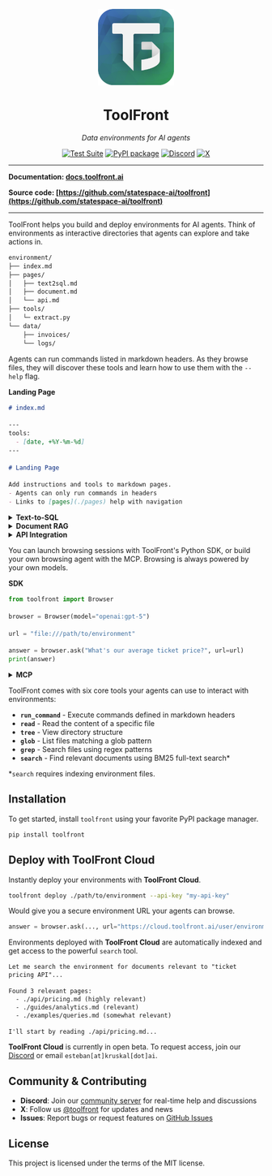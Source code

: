 <p align="center">
  <a href="https://github.com/statespace-ai/toolfront">
    <img src="https://raw.githubusercontent.com/statespace-ai/toolfront/main/docs/assets/images/logo.png" width="150" alt="ToolFront Logo">
  </a>
</p>

<div align="center">

# ToolFront

*Data environments for AI agents*

[![Test Suite](https://github.com/statespace-ai/toolfront/actions/workflows/test.yml/badge.svg)](https://github.com/statespace-ai/toolfront/actions/workflows/test.yml)
[![PyPI package](https://img.shields.io/pypi/v/toolfront?color=%2334D058&label=pypi%20package)](https://pypi.org/project/toolfront/)
[![Discord](https://img.shields.io/discord/1323415085011701870?label=Discord&logo=discord&logoColor=white&style=flat-square)](https://discord.gg/rRyM7zkZTf)
[![X](https://img.shields.io/badge/ToolFront-black?style=flat-square&logo=x&logoColor=white)](https://x.com/statespace_ai)

</div>

---

**Documentation: [docs.toolfront.ai](http://docs.toolfront.ai/)**

**Source code: [https://github.com/statespace-ai/toolfront](https://github.com/statespace-ai/toolfront)**

---

ToolFront helps you build and deploy environments for AI agents. Think of environments as interactive directories that agents can explore and take actions in.

```bash
environment/
├── index.md
├── pages/
│   ├── text2sql.md
│   ├── document.md
│   └── api.md
├── tools/
│   └─ extract.py
└── data/
    ├── invoices/
    └── logs/
```

Agents can run commands listed in markdown headers. As they browse files, they will discover these tools and learn how to use them with the `--help` flag.

**Landing Page**

```markdown
# index.md

---
tools:
  - [date, +%Y-%m-%d]
---

# Landing Page

Add instructions and tools to markdown pages.
- Agents can only run commands in headers
- Links to [pages](./pages) help with navigation
```

<details>
<summary><b>Text-to-SQL</b></summary>

```markdown
# text2sql.md

---
tools:
  - [toolfront, database, $POSTGRES_URL]
---

# Text-to-SQL

Build text-to-SQL workflows with the `toolfront database` CLI.
- Agents may run `list-tables`, `inspect-table`, and `query` subcommands
- All queries are restricted to read-only operations
```

</details>

<details>
<summary><b>Document RAG</b></summary>

```markdown
# document.md

---
tools:
  - [python, tools/extract.py]
---

# Document RAG

Link to [directories](./data) where documents are stored.
- Agents use built-in tools like `read`, `glob`, and `grep` to search files
- Custom tools can be added for data extraction and processing
```

</details>

<details>
<summary><b>API Integration</b></summary>

```markdown
# api.md

---
tools:
  - [curl, -X, GET, "https://api.products.com/v1/pricing"]
---

# API Integration

Define API endpoints as executable tools using `curl` commands.
- Agents can call external APIs to fetch live data
- Include environment `$VARIABLES` for authentication
```

</details>

You can launch browsing sessions with ToolFront's Python SDK, or build your own browsing agent with the MCP. Browsing is always powered by your own models.

**SDK**

```python
from toolfront import Browser

browser = Browser(model="openai:gpt-5")

url = "file:///path/to/environment"

answer = browser.ask("What's our average ticket price?", url=url)
print(answer)
```

<details>
<summary><b>MCP</b></summary>

```json
{
  "mcpServers": {
    "toolfront": {
      "command": "uvx",
      "args": ["toolfront", "mcp", "file:///path/to/toolsite"]
    }
  }
}
```

</details>

ToolFront comes with six core tools your agents can use to interact with environments:

- **`run_command`** - Execute commands defined in markdown headers
- **`read`** - Read the content of a specific file
- **`tree`** - View directory structure
- **`glob`** - List files matching a glob pattern
- **`grep`** - Search files using regex patterns
- **`search`** - Find relevant documents using BM25 full-text search*

*`search` requires indexing environment files.

## Installation

To get started, install `toolfront` using your favorite PyPI package manager.

```bash
pip install toolfront
```


## Deploy with ToolFront Cloud

Instantly deploy your environments with **ToolFront Cloud**.

```bash
toolfront deploy ./path/to/environment --api-key "my-api-key"
```

Would give you a secure environment URL your agents can browse.

```python
answer = browser.ask(..., url="https://cloud.toolfront.ai/user/environment")
```

Environments deployed with **ToolFront Cloud** are automatically indexed and get access to the powerful `search` tool.

```
Let me search the environment for documents relevant to "ticket pricing API"...

Found 3 relevant pages:
  - ./api/pricing.md (highly relevant)
  - ./guides/analytics.md (relevant)
  - ./examples/queries.md (somewhat relevant)

I'll start by reading ./api/pricing.md...
```

**ToolFront Cloud** is currently in open beta. To request access, join our [Discord](https://discord.gg/rRyM7zkZTf) or email `esteban[at]kruskal[dot]ai`.


## Community & Contributing

- **Discord**: Join our [community server](https://discord.gg/rRyM7zkZTf) for real-time help and discussions
- **X**: Follow us [@toolfront](https://x.com/toolfront) for updates and news
- **Issues**: Report bugs or request features on [GitHub Issues](https://github.com/statespace-ai/toolfront/issues)

## License

This project is licensed under the terms of the MIT license.